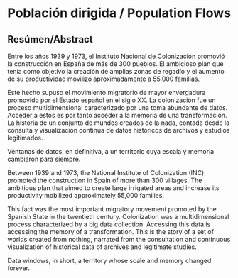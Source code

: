  # Población dirigida / Population Flows
 ## Resúmen/Abstract
 
Entre los años 1939 y 1973, el Instituto Nacional de Colonización promovió la construcción en España de más de 300 pueblos. El ambicioso plan que tenía como objetivo la creación de amplias zonas de regadío y el aumento de su productividad movilizó aproximadamente a 55.000 familias.

Este hecho supuso el movimiento migratorio de mayor envergadura promovido por el Estado español en el siglo XX. La colonización fue un proceso multidimensional caracterizado por una toma abundante de datos. Acceder a estos es por tanto acceder a la memoria de una transformación. La historia de un conjunto de mundos creados de la nada, contada desde la consulta y visualización continua de datos históricos de archivos y estudios legitimados.

Ventanas de datos, en definitiva, a un territorio cuya escala y memoria cambiaron para siempre.


Between 1939 and 1973, the National Institute of Colonization (INC) promoted the construction in Spain of more than 300 villages. The ambitious plan that aimed to create large irrigated areas and increase its productivity mobilized approximately 55,000 families.

This fact was the most important migratory movement promoted by the Spanish State in the twentieth century. Colonization was a multidimensional process characterized by a big data collection. Accessing this data is accessing the memory of a transformation. This is the story of a set of worlds created from nothing, narrated from the consultation and continuous visualization of historical data of archives and legitimate studies.

Data windows, in short, a territory whose scale and memory changed forever.
